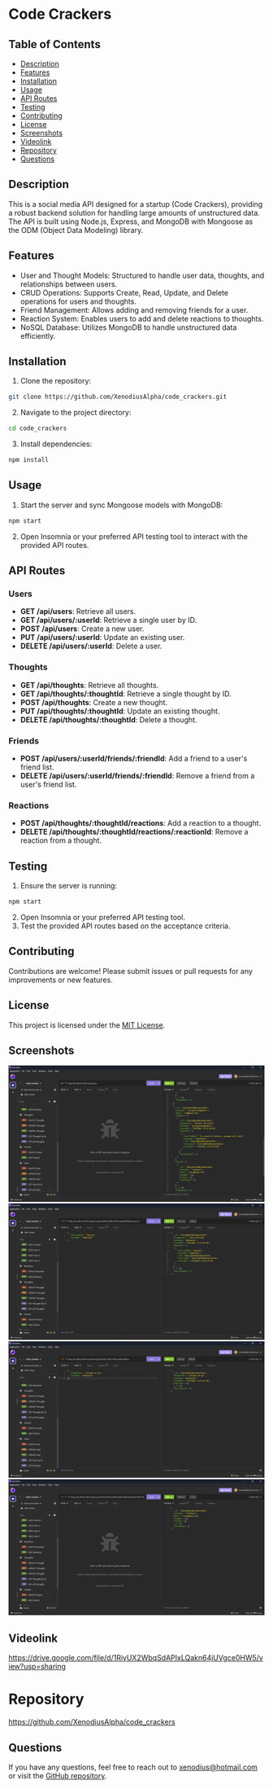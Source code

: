 # Code Crackers

## Table of Contents

- [Description](#description)
- [Features](#features)
- [Installation](#installation)
- [Usage](#usage)
- [API Routes](#api-routes)
- [Testing](#testing)
- [Contributing](#contributing)
- [License](#license)
- [Screenshots](#screenshots)
- [Videolink](#videolink)
- [Repository](#repository)
- [Questions](#questions)

## Description

This is a social media API designed for a startup (Code Crackers), providing a robust backend solution for handling large amounts of unstructured data. The API is built using Node.js, Express, and MongoDB with Mongoose as the ODM (Object Data Modeling) library.

## Features

- User and Thought Models: Structured to handle user data, thoughts, and relationships between users.
- CRUD Operations: Supports Create, Read, Update, and Delete operations for users and thoughts.
- Friend Management: Allows adding and removing friends for a user.
- Reaction System: Enables users to add and delete reactions to thoughts.
- NoSQL Database: Utilizes MongoDB to handle unstructured data efficiently.

## Installation

1. Clone the repository:

```bash
git clone https://github.com/XenodiusAlpha/code_crackers.git
```

2. Navigate to the project directory:

```bash
cd code_crackers
```

3. Install dependencies:

```bash
npm install
```

## Usage

1. Start the server and sync Mongoose models with MongoDB:

```bash
npm start
```

2. Open Insomnia or your preferred API testing tool to interact with the provided API routes.

## API Routes

### Users

- **GET /api/users**: Retrieve all users.
- **GET /api/users/:userId**: Retrieve a single user by ID.
- **POST /api/users**: Create a new user.
- **PUT /api/users/:userId**: Update an existing user.
- **DELETE /api/users/:userId**: Delete a user.

### Thoughts

- **GET /api/thoughts**: Retrieve all thoughts.
- **GET /api/thoughts/:thoughtId**: Retrieve a single thought by ID.
- **POST /api/thoughts**: Create a new thought.
- **PUT /api/thoughts/:thoughtId**: Update an existing thought.
- **DELETE /api/thoughts/:thoughtId**: Delete a thought.

### Friends

- **POST /api/users/:userId/friends/:friendId**: Add a friend to a user's friend list.
- **DELETE /api/users/:userId/friends/:friendId**: Remove a friend from a user's friend list.

### Reactions

- **POST /api/thoughts/:thoughtId/reactions**: Add a reaction to a thought.
- **DELETE /api/thoughts/:thoughtId/reactions/:reactionId**: Remove a reaction from a thought.

## Testing

1. Ensure the server is running:

```bash
npm start
```

2. Open Insomnia or your preferred API testing tool.
3. Test the provided API routes based on the acceptance criteria.

## Contributing

Contributions are welcome! Please submit issues or pull requests for any improvements or new features.

## License

This project is licensed under the [MIT License](LICENSE).

## Screenshots
![GET All Users](./screenshots/get.png)
![POST Reaction](./screenshots/create.png)
![PUT Thought](./screenshots/update.png)
![DELETE Friend](./screenshots/delete.png)

## Videolink
https://drive.google.com/file/d/1RiyUX2WbqSdAPIxLQakn64jUVgce0HW5/view?usp=sharing

# Repository
https://github.com/XenodiusAlpha/code_crackers

## Questions

If you have any questions, feel free to reach out to [xenodius@hotmail.com](mailto:xenodius@hotmail.com) or visit the [GitHub repository](https://github.com/XenodiusAlpha/code_crackers).